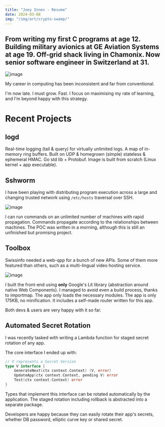 ```yaml
---
title: "Joey Innes - Resume"
date: 2024-03-08
img: "/img/art/crypto-swamp/"
---
```

## From writing my first C programs at age 12. Building military avionics at GE Aviation Systems at age 19. Off-grid shack living in Chamonix. Now senior software engineer in Switzerland at 31.

![image](/img/self/madeira/nuns/2400.avif)

My career in computing has been inconsistent and far from conventional.

I'm now late. I must grow. Fast. I focus on maximising my rate of learning, and I'm beyond happy with this strategy.

# Recent Projects
## logd
Real-time logging (tail & query) for virtually unlimited logs. A map of in-memory ring buffers. Built on UDP & homegrown (simple) stateless & ephemeral HMAC. Go std lib + Protobuf. Image is built from scratch (Linux kernel + app executable).

## Sshworm
I have been playing with distributing program execution across a large and changing trusted network using `/etc/hosts` traversal over SSH.

![image](/img/cs/sshworm/2400.avif)

I can run commands on an unlimited number of machines with rapid propagation. Commands propagate according to the relationships between machines. The POC was written in a morning, although this is still an unfinished but promising project.

## Toolbox
Swissinfo needed a web-qpp for a bunch of new APIs. Some of them more featured than others, such as a multi-lingual video hosting service.

![image](/img/cs/toolbox/status/2400.avif)

I built the front-end using **only** Google's Lit library (abstraction around native Web Components). I managed to avoid even a build process, thanks to importmap. The app only loads the necessary modules. The app is only 175KB, no minification. It includes a self-made router written for this app.

Both devs & users are very happy with it so far.

## Automated Secret Rotation
I was recently tasked with writing a Lambda function for staged secret rotation of any app.

The core interface I ended up with:
```go
// V represents a Secret Version
type V interface {
	GenerateNext(ctx context.Context) (V, error)
	UpdateApp(ctx context.Context, pending V) error
	Test(ctx context.Context) error
}
```

Types that implement this interface can be rotated automatically by the application. The staged rotation including rollback is abstracted into a separate package.

Developers are happy because they can easily rotate their app's secrets, whether DB password, elliptic curve key or shared secret.
